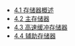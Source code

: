 - [4.1 存储器概述](第4章%20存储器/4.1%20存储器概述.md)
- [4.2 主存储器](第4章%20存储器/4.2%20主存储器.md)
- [4.3 高速缓冲存储器](第4章%20存储器/4.3%20高速缓冲存储器.md)
- [4.4 辅助存储器](第4章%20存储器/4.4%20辅助存储器.md)